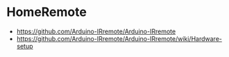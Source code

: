 # HomeRemote
- https://github.com/Arduino-IRremote/Arduino-IRremote
- https://github.com/Arduino-IRremote/Arduino-IRremote/wiki/Hardware-setup

